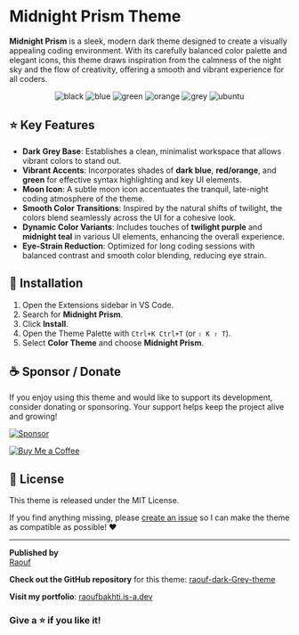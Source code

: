 # Midnight Prism Theme

**Midnight Prism** is a sleek, modern dark theme designed to create a visually appealing coding environment. With its carefully balanced color palette and elegant icons, this theme draws inspiration from the calmness of the night sky and the flow of creativity, offering a smooth and vibrant experience for all coders.

<div align="center">
  <img alt="black" src="https://i.imgur.com/0FLWK4D.png" />
  <img alt="blue" src="https://i.imgur.com/JaiZ8XM.png" />
  <img alt="green" src="https://i.imgur.com/JNpoNnu.png" />
  <img alt="orange" src="https://i.imgur.com/F9zLeXK.png" />
  <img alt="grey" src="https://i.imgur.com/BwgV11u.png" />
  <img alt="ubuntu" src="https://i.imgur.com/wU7ICDe.png" />
</div>

## ⭐ Key Features

- **Dark Grey Base**: Establishes a clean, minimalist workspace that allows vibrant colors to stand out.
- **Vibrant Accents**: Incorporates shades of **dark blue**, **red/orange**, and **green** for effective syntax highlighting and key UI elements.
- **Moon Icon**: A subtle moon icon accentuates the tranquil, late-night coding atmosphere of the theme.
- **Smooth Color Transitions**: Inspired by the natural shifts of twilight, the colors blend seamlessly across the UI for a cohesive look.
- **Dynamic Color Variants**: Includes touches of **twilight purple** and **midnight teal** in various UI elements, enhancing the overall experience.
- **Eye-Strain Reduction**: Optimized for long coding sessions with balanced contrast and smooth color blending, reducing eye strain.

## 🚀 Installation

1. Open the Extensions sidebar in VS Code.
2. Search for **Midnight Prism**.
3. Click **Install**.
4. Open the Theme Palette with `Ctrl+K Ctrl+T` (or `⇧ K ⇧ T`).
5. Select **Color Theme** and choose **Midnight Prism**.

## ☕ Sponsor / Donate

If you enjoy using this theme and would like to support its development, consider donating or sponsoring. Your support helps keep the project alive and growing!

[![Sponsor](https://img.shields.io/badge/Sponsor-%E2%9D%A4-red?style=for-the-badge)](https://github.com/sponsors/Raoufbaa)

[![Buy Me a Coffee](https://img.shields.io/badge/Buy%20Me%20a%20Coffee-%F0%9F%98%95-orange?style=for-the-badge)](https://www.buymeacoffee.com/raoufbaa)

## 📄 License

This theme is released under the MIT License.

If you find anything missing, please [create an issue](https://github.com/Raoufbaa/raouf-dark-Grey-theme/issues) so I can make the theme as compatible as possible! ❤️

---

**Published by**  
[Raouf](https://github.com/Raoufbaa)

**Check out the GitHub repository** for this theme: [raouf-dark-Grey-theme](https://github.com/Raoufbaa/raouf-dark-Grey-theme)

**Visit my portfolio**: [raoufbakhti.is-a.dev](https://raoufbakhti.is-a.dev/)

### Give a ⭐ if you like it!
